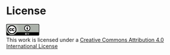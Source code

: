 # License

![GIYF](../assets/cc-by_88x31.png)  
This work is licensed under a 
[Creative Commons Attribution 4.0 International License](http://creativecommons.org/licenses/by/4.0/)

